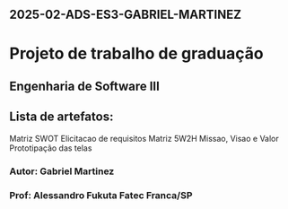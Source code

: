 ## 2025-02-ADS-ES3-GABRIEL-MARTINEZ

# Projeto de trabalho de graduação
## Engenharia de Software III
## Lista de artefatos:
Matriz SWOT
Elicitacao de requisitos
Matriz 5W2H
Missao, Visao e Valor
Prototipação das telas
### Autor: Gabriel Martinez
### Prof: Alessandro Fukuta Fatec Franca/SP
